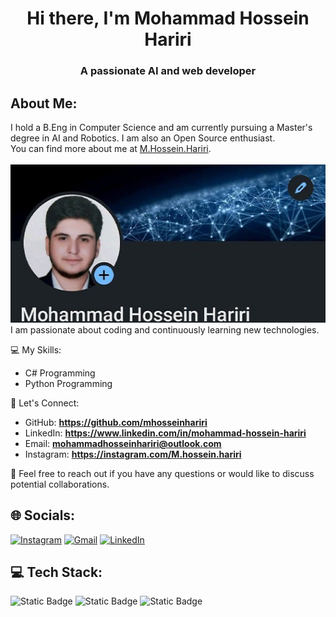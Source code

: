<h1 align="center">Hi there, I'm Mohammad Hossein Hariri</h1>
<h3 align="center">A passionate AI and web developer</h3>

## About Me:

I hold a B.Eng in Computer Science and am currently pursuing a Master's degree in AI and Robotics. I am also an Open Source enthusiast.<br>
You can find more about me at [M.Hossein.Hariri](https://instagram.com/M.Hossein.Hariri).<br><br>
![](/github-banner.jpg)<br>
I am passionate about coding and continuously learning new technologies.

💻 My Skills:

- C# Programming
- Python Programming

🔗 Let's Connect:

- GitHub: **https://github.com/mhosseinhariri**
- LinkedIn: **https://www.linkedin.com/in/mohammad-hossein-hariri**
- Email: **mohammadhosseinhariri@outlook.com**
- Instagram: **https://instagram.com/M.hossein.hariri**

💌 Feel free to reach out if you have any questions or would like to discuss potential collaborations.

## 🌐 Socials:

[![Instagram](https://img.shields.io/badge/Instagram-E4405F.svg?logo=Instagram&logoColor=white)](https://instagram.com/M.hossein.hariri) 
[![Gmail](https://img.shields.io/badge/Gmail-D14836.svg?logo=gmail&logoColor=white)](mailto:mohammadhosseinhariri@outlook.com) 
[![LinkedIn](https://img.shields.io/badge/LinkedIn-0077B5.svg?logo=linkedin&logoColor=white)](https://www.linkedin.com/in/mohammad-hossein-hariri)

## 💻 Tech Stack:
![Static Badge](https://img.shields.io/badge/Asp.Net%20Core%20-%20blue?logo=dotnet) 
![Static Badge](https://img.shields.io/badge/C%20sharp%20Programming%20Language%20-%20darkviolet?logo=csharp) 
![Static Badge](https://img.shields.io/badge/python%20Programming%20Language%20-%20green?logo=python&logoColor=%23000&logoSize=amg)
